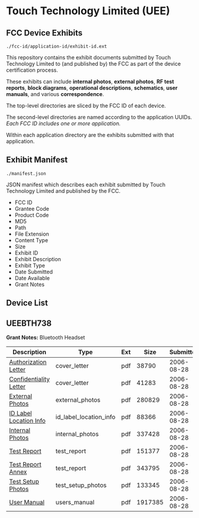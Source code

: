 # Touch Technology Limited (UEE)
## FCC Device Exhibits

```
./fcc-id/application-id/exhibit-id.ext
```

This repository contains the exhibit documents submitted by Touch Technology Limited to (and published by) the FCC as part of the device certification process.

These exhibits can include **internal photos**, **external photos**, **RF test reports**, **block diagrams**, **operational descriptions**, **schematics**, **user manuals**, and various **correspondence**.

The top-level directories are sliced by the FCC ID of each device.

The second-level directories are named according to the application UUIDs. *Each FCC ID includes one or more application.*

Within each application directory are the exhibits submitted with that application. 

## Exhibit Manifest

```
./manifest.json
```

JSON manifest which describes each exhibit submitted by Touch Technology Limited and published by the FCC.

- FCC ID
- Grantee Code
- Product Code
- MD5
- Path
- File Extension
- Content Type
- Size
- Exhibit ID
- Exhibit Description
- Exhibit Type
- Date Submitted
- Date Available
- Grant Notes

## Device List
## UEEBTH738
**Grant Notes:** Bluetooth Headset

| Description | Type | Ext | Size | Submitted | Available |
| ----------- | ---- | --- | ---- | --------- | --------- |
| [Authorization Letter](UEEBTH738/810fa87bc1a4df2face9fc8967739702/697987.pdf) | cover_letter | pdf | 38790 | 2006-08-28 | 2006-08-28 |
| [Confidentiality Letter](UEEBTH738/810fa87bc1a4df2face9fc8967739702/697990.pdf) | cover_letter | pdf | 41283 | 2006-08-28 | 2006-08-28 |
| [External Photos](UEEBTH738/810fa87bc1a4df2face9fc8967739702/697988.pdf) | external_photos | pdf | 280829 | 2006-08-28 | 2006-08-28 |
| [ID Label Location Info](UEEBTH738/810fa87bc1a4df2face9fc8967739702/697991.pdf) | id_label_location_info | pdf | 88366 | 2006-08-28 | 2006-08-28 |
| [Internal Photos](UEEBTH738/810fa87bc1a4df2face9fc8967739702/697989.pdf) | internal_photos | pdf | 337428 | 2006-08-28 | 2006-08-28 |
| [Test Report](UEEBTH738/810fa87bc1a4df2face9fc8967739702/697994.pdf) | test_report | pdf | 151377 | 2006-08-28 | 2006-08-28 |
| [Test Report Annex](UEEBTH738/810fa87bc1a4df2face9fc8967739702/697997.pdf) | test_report | pdf | 343795 | 2006-08-28 | 2006-08-28 |
| [Test Setup Photos](UEEBTH738/810fa87bc1a4df2face9fc8967739702/697995.pdf) | test_setup_photos | pdf | 133345 | 2006-08-28 | 2006-08-28 |
| [User Manual](UEEBTH738/810fa87bc1a4df2face9fc8967739702/697996.pdf) | users_manual | pdf | 1917385 | 2006-08-28 | 2006-08-28 |

